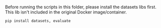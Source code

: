 Before running the scripts in this folder, please install the datasets libs first. 
This lib isn't included in the original Docker image/container.

```bash
pip install datasets, evaluate
```
